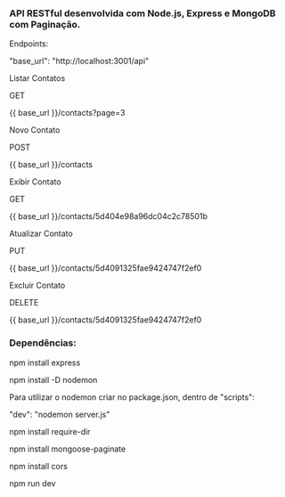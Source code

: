 ### API RESTful desenvolvida com Node.js, Express e MongoDB com Paginação.

Endpoints:

"base_url": "http://localhost:3001/api"

Listar Contatos

GET

{{ base_url  }}/contacts?page=3

Novo Contato

POST

{{ base_url  }}/contacts

Exibir Contato

GET

{{ base_url  }}/contacts/5d404e98a96dc04c2c78501b

Atualizar Contato 

PUT

{{ base_url  }}/contacts/5d4091325fae9424747f2ef0

Excluir Contato 

DELETE

{{ base_url  }}/contacts/5d4091325fae9424747f2ef0

### Dependências:

npm install express

npm install -D nodemon

Para utilizar o nodemon criar no package.json, dentro de "scripts": 

"dev": "nodemon server.js"

npm install require-dir

npm install mongoose-paginate

npm install cors

npm run dev



